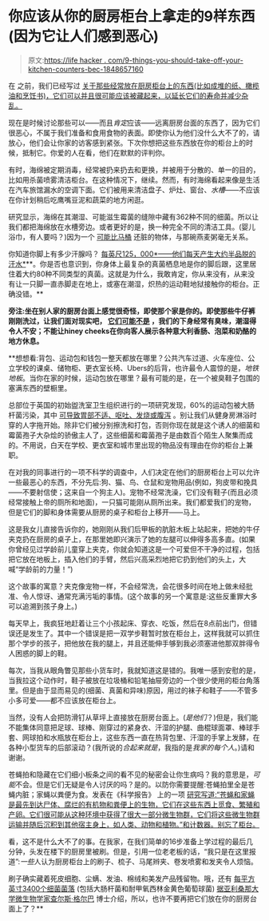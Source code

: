 # 你应该从你的厨房柜台上拿走的9样东西(因为它让人们感到恶心)

> 原文:[https://life hacker . com/9-things-you-should-take-off-your-kitchen-counters-bec-1848657160](https://lifehacker.com/9-things-you-should-take-off-your-kitchen-counters-bec-1848657160)

在 之前，我们已经写过 [关于那些经常放在厨房柜台上的东西(比如成堆的纸、橄榄油和烹饪书)，它们可以并且很可能应该被藏起来，以延长它们的寿命并减少杂乱。](https://lifehacker.com/please-dont-store-these-things-on-your-kitchen-counter-1847812876) 

现在是时候讨论那些可以——而且*肯定*应该——远离厨房台面的东西了，因为它们很恶心，不属于我们准备和食用食物的表面。即使你认为他们没什么大不了的，请放心，他们会让你家的访客感到紧张。下次你想把这些东西放在你的柜台上的时候，抵制它。你爱的人在看，他们在默默的评判你。

有时，海绵被定期消毒，经常被扔来扔去和更换，并被用于分散的、单一的目的，比如用杀菌喷雾清洁柜台。在这种情况下，继续。然而，有时海绵看起来像是生活在汽车旅馆漏水的空调下面。它们被用来清洁盘子、炉灶、窗台、*水槽*——不应该在你计划稍后吃鹰嘴豆泥和蔬菜的地方闲逛。

研究显示，海绵在其潮湿、可能滋生霉菌的缝隙中藏有362种不同的细菌。所以让我们都把海绵放在水槽旁边。或者更好的是，换一种完全不同的清洁工具。(婴儿浴巾，有人要吗？)因为一个 [可能比马桶](https://time.com/4882325/kitchen-sponge-bacteria-dirty/) 还脏的物体，与那碗燕麦粥毫无关系。

你知道你脚上有多少汗腺吗？ [每英尺125，000*——他们每天产生大约半品脱的汗水*](https://health.ucsd.edu/news/features/pages/2017-02-24-listicle-feet-facts.aspx#:~:text=Each%20foot%20has%20approximately%20125%2C000,a%20pint%20of%20perspiration%20daily.)**。你是否也意识到，你身体上最复杂的真菌栖息地是你的脚后跟，这里居住着大约80种不同类型的真菌。这就是为什么，我敢肯定，你从来没有，从来没有让一只脚一直赤脚走在地上，或塞在潮湿，炽热的运动鞋地狱接触你的柜台。正确没错。** 

**旁注:坐在别人家的厨房台面上感觉很奇怪，即使那个家是你的。即使那些牛仔裤刚刚洗过，让我们面对现实吧， [它们可能不是](https://www.realsimple.com/beauty-fashion/clothing-care/how-often-to-wash-jeans) ，我们的下身经常有臭味，潮湿得令人不安；不能让hiney cheeks在你向客人展示各种意大利香肠、泡菜和奶酪的地方休息。**

 **想想看:背包、运动包和钱包一整天都放在哪里？公共汽车过道、火车座位、公立学校的课桌、储物柜、更衣室长椅、Ubers的后背，也许最令人震惊的是，*地铁地板*。当你在家的时候，运动包放在哪里？最有可能的是，在一个被臭鞋子包围的塞满东西的壁橱里。

总部位于英国的初始盥洗室卫生组织进行的一项研究发现，60%的运动包被大肠杆菌污染，其中 [可导致胃部不适、呕吐、发烧或腹泻](https://www.michigan.gov/documents/deq/deq-wd-gws-wcu-coliformbactiwellwatersampling_270604_7.pdf) 。别让我们从健身房淋浴时穿的人字拖开始。除非它们被分别擦洗和打包，否则你现在就是这个诱人的细菌和霉菌孢子大杂烩的骄傲主人了，这些细菌和霉菌孢子是由数百个陌生人聚集而成的。不用说，白天在学校、更衣室和城市里出现的物品没有理由在你的柜台上兼职。

在对我的同事进行的一项不科学的调查中，人们决定在他们的厨房柜台上可以允许一些最恶心的东西，不分先后:狗、猫、鸟、仓鼠和宠物用品(例如，狗皮带和挽具——不要射信使；这来自一个狗主人)。宠物不经常洗澡，它们没有鞋子(而且必须经常接触上帝的厕所和地面)，一只猫可能刚从厕所出来。我们都爱我们的宠物，但是它们的脚和身体需要从厨房的桌子和柜台上移开——马上。

这是我女儿直接告诉你的，她刚刚从我们后甲板的肮脏木板上站起来，把她的牛仔夹克扔在厨房的桌子上，在那里她即兴演示了她的左腿可以伸得多高多直。(如果你曾经见过学龄前儿童穿上夹克，你就会知道这是一个可爱但不干净的过程，包括把它放在地板上，插入他们的手臂，然后兴高采烈地把它扔到他们的头上，大喊“学龄前的力量！”)

这个故事的寓意？夹克像宠物一样，不会经常洗，会花很多时间在地上做未经批准、令人惊讶、通常充满污垢的事情。(这个故事的另一个寓意是:这些反重罪大多可以追溯到孩子身上。)

每天早上，我疯狂地赶着让三个小孩起床、穿衣、吃饭，然后在8点前出门，但错误还是发生了。其中一个错误是把一双学步鞋暂时放在柜台上，这样我就可以抓住那个学步的孩子，把他放在我的腿上，并且还能伸手够到我必须塞进他那双胖得令人困惑的脚上的鞋。

每次，当我从眼角瞥见那些小货车时，我就知道这是错的。我唯一感到安慰的是，当我拉这个动作时，鞋子被放在垃圾桶和铅笔抽屉旁边的一个很少使用的柜台角落里。但是由于显而易见的(细菌、真菌和异味)原因，用过的袜子和鞋子——不管多小多可爱——都不应该放在柜台上。

当然，没有人会把防滑钉从草坪上直接放在厨房台面上。(*是他们*？)但是，我们能不能集体同意把足球、球棒、刚穿过的紧身衣、汗湿的护腿、曲棍球面罩、棒球手套、网球拍和水瓶放在柜台上，这些东西一直在热背包里、汗湿的手掌上发酵，在各种小型货车的后部滚动？(我所说的*合起来就是*，我指的是*我家的每个人*。)请和谢谢。

苍蝇拍和隐藏在它们细小板条之间的看不见的秘密会让你生病吗？我的意思是，*可能*不会。但是它们无疑是令人讨厌的吗？是的。以防你需要提醒:苍蝇拍里全是苍蝇内脏；家蝇以粪便为食。发表在《科学报告》 上的一项 [研究写道:“苍蝇和家蝇是最先到达尸体、腐烂的有机物和粪便上的生物，它们在这些东西上觅食、繁殖和产卵。它们很可能从这种环境中获得了很大一部分微生物群，它们将这些微生物群运输并随后沉积到其他宿主身上，如人类、动物和植物。”和计数器。别忘了柜台。](https://www.nature.com/articles/s41598-017-16353-x) 

看，这不是什么大不了的事。在我家，在我们简单的16步准备上学过程的最后几分钟，头发在楼下的厨房里被刷。但是，引用一位老老板的话，“我只是在这里报道”:*一些*人认为厨房柜台上的刷子、梳子、马尾辫夹、卷发喷雾和发夹令人烦恼。

刷子确实藏着死皮细胞、尘螨、发油、棉绒和美发产品残留物。哦，还有 [每平方英寸3400个细菌菌落](https://www.mirror.co.uk/news/technology-science/science/brush-with-bacteria-hairbrushes-are-worst-household-802580) (包括大肠杆菌和耐甲氧西林金黄色葡萄球菌) [据亚利桑那大学微生物学家查尔斯·格尔巴](https://www.kold.com/story/8224070/a-brush-with-danger/) 博士介绍，所以，也许不要再把它们放在你的厨房台面上了？**